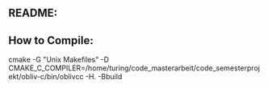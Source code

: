 README:
------

How to Compile:
-------

cmake -G "Unix Makefiles" -D CMAKE_C_COMPILER=/home/turing/code_masterarbeit/code_semesterprojekt/obliv-c/bin/oblivcc -H. -Bbuild 